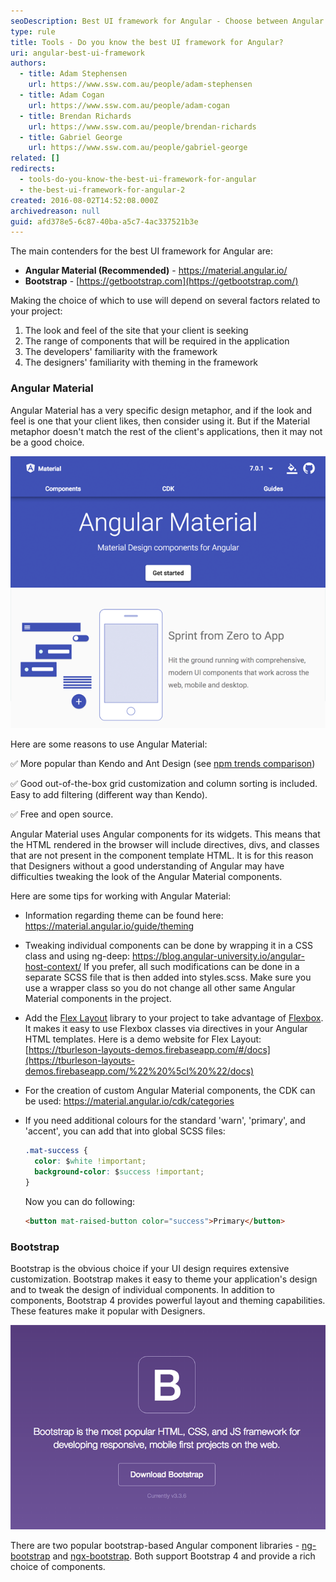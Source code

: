 ```yaml
---
seoDescription: Best UI framework for Angular - Choose between Angular Material and Bootstrap based on project requirements, client's design preferences, and developer/designer familiarity
type: rule
title: Tools - Do you know the best UI framework for Angular?
uri: angular-best-ui-framework
authors:
  - title: Adam Stephensen
    url: https://www.ssw.com.au/people/adam-stephensen
  - title: Adam Cogan
    url: https://www.ssw.com.au/people/adam-cogan
  - title: Brendan Richards
    url: https://www.ssw.com.au/people/brendan-richards
  - title: Gabriel George
    url: https://www.ssw.com.au/people/gabriel-george
related: []
redirects:
  - tools-do-you-know-the-best-ui-framework-for-angular
  - the-best-ui-framework-for-angular-2
created: 2016-08-02T14:52:08.000Z
archivedreason: null
guid: afd378e5-6c87-40ba-a5c7-4ac337521b3e
---
```


The main contenders for the best UI framework for Angular are:

* **Angular Material (Recommended)** - <https://material.angular.io/>
* **Bootstrap** - [https://getbootstrap.com](https://getbootstrap.com/)

Making the choice of which to use will depend on several factors related to your project:

1. The look and feel of the site that your client is seeking
2. The range of components that will be required in the application
3. The developers' familiarity with the framework
4. The designers' familiarity with theming in the framework

<!--endintro-->

### Angular Material

Angular Material has a very specific design metaphor, and if the look and feel is one that your client likes, then consider using it. But if the Material metaphor doesn't match the rest of the client's applications, then it may not be a good choice.

![Figure:  Angular Material is built by the Angular team](angular-material.png)

Here are some reasons to use Angular Material:

✅ More popular than Kendo and Ant Design (see [npm trends comparison](https://npmtrends.com/@angular/material-vs-@progress/kendo-angular-common-vs-ng-zorro-antd))

✅ Good out-of-the-box grid customization and column sorting is included. Easy to add filtering (different way than Kendo).

✅ Free and open source.

Angular Material uses Angular components for its widgets. This means that the HTML rendered in the browser will include directives, divs, and classes that are not present in the component template HTML. It is for this reason that Designers without a good understanding of Angular may have difficulties tweaking the look of the Angular Material components.

Here are some tips for working with Angular Material:

* Information regarding theme can be found here: <https://material.angular.io/guide/theming>
* Tweaking individual components can be done by wrapping it in a CSS class and using ng-deep:
  <https://blog.angular-university.io/angular-host-context/>
  If you prefer, all such modifications can be done in a separate SCSS file that is then added into styles.scss.
  Make sure you use a wrapper class so you do not change all other same Angular Material components in the project.
* Add the
  [Flex Layout](https://github.com/angular/flex-layout) library to your project to take advantage of
  [Flexbox](https://css-tricks.com/snippets/css/a-guide-to-flexbox/). It makes it easy to use Flexbox classes via directives in your Angular HTML templates.
  Here is a demo website for Flex Layout:
  [https://tburleson-layouts-demos.firebaseapp.com/#/docs](https://tburleson-layouts-demos.firebaseapp.com/%22%20%5cl%20%22/docs)
* For the creation of custom Angular Material components, the CDK can be used: <https://material.angular.io/cdk/categories>
* If you need additional colours for the standard 'warn', 'primary', and 'accent', you can add that into global SCSS files:

  ```css
  .mat-success {
    color: $white !important;
    background-color: $success !important;
  }
  ```

  Now you can do following:

  ```html
  <button mat-raised-button color="success">Primary</button>
  ```

### Bootstrap

Bootstrap is the obvious choice if your UI design requires extensive customization. Bootstrap makes it easy to theme your application's design and to tweak the design of individual components. In addition to components, Bootstrap 4 provides powerful layout and theming capabilities. These features make it popular with Designers.

![Figure: Bootstrap has been the recommended UI framework for the web for years](bad-bootstrap.png)

There are two popular bootstrap-based Angular component libraries - [ng-bootstrap](https://ng-bootstrap.github.io/) and [ngx-bootstrap](https://github.com/valor-software/ngx-bootstrap). Both support Bootstrap 4 and provide a rich choice of components.
